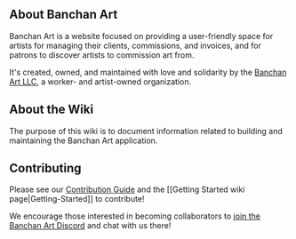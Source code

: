 ## About Banchan Art

Banchan Art is a website focused on providing a user-friendly space for
artists for managing their clients, commissions, and invoices, and for patrons
to discover artists to commission art from.

It's created, owned, and maintained with love and solidarity by the [Banchan Art LLC](https://banchan.art), a worker- and artist-owned organization.

## About the Wiki
The purpose of this wiki is to document information related to building and maintaining the Banchan Art application.
 
## Contributing

Please see our [Contribution Guide](/BanchanArt/banchan/blob/main/CONTRIBUTING.md) and the [[Getting Started wiki page|Getting-Started]] to contribute!

We encourage those interested in becoming collaborators to [join the Banchan Art Discord](https://discord.gg/FUkTHjGKJF) and chat with us there!


